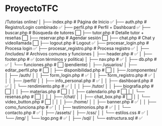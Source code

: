 # ProyectoTFC

/Tutorias online/
│
├── index.php                          # Página de Inicio ✅
├── auth.php                          # Registro/Login combinado ✅
├── perfil.php                        # Perfil + Dashboard ✅
├── buscar.php                       # Búsqueda de tutores ⬜️
├── tutor.php                        # Detalle tutor + reseñas ⬜️
├── reservar.php                     # Agendar sesión ⬜️
├── chat.php                        # Chat y videollamada ⬜️
├── logout.php                      # Logout ✅
├── procesar_login.php              # Procesa login ✅
├── procesar_registro.php           # Procesa registro ✅
│
├── /includes/                       # Archivos comunes y funciones
│   ├── header.php                   # ✅
│   ├── footer.php                   # ✅ (con términos y política)
│   ├── nav.php                     # ✅
│   ├── db.php                      # ✅
│   └── funciones.php               # ⬜️ (pendiente)
│
├── /usuarios/
│   ├── editar_perfil.php           # ⬜️
│   ├── disponibilidad.php         # ⬜️
│
├── /componentes/
│   ├── /auth/
│   │   ├── form_login.php          # ✅
│   │   ├── form_registro.php       # ✅
│   │
│   ├── /perfil/
│   │   ├── info_personal.php       # ✅
│   │   ├── dashboard.php           # ✅
│   │   └── rendimiento.php         # ✅
│   │
│   ├── /tutor/
│   │   ├── biografia.php           # ⬜️
│   │   ├── materias.php            # ⬜️
│   │   ├── calendario.php          # ⬜️
│   │   └── resenas.php             # ⬜️
│   │
│   ├── /chat/
│   │   ├── chat_box.php            # ⬜️
│   │   └── video_button.php        # ⬜️
│   │
│   ├── /home/
│   │   ├── banner.php              # ✅
│   │   ├── como_funciona.php       # ✅
│   │   ├── testimonios.php         # ✅
│   │   └── contacto.php            # ✅
│
├── /assets/
│   ├── /css/
│   │   └── estilos.css             # ✅
│   └── /img/
│       └── logo.png                # ✅
│
├── /sql/
│   └── estructura.sql              # ✅